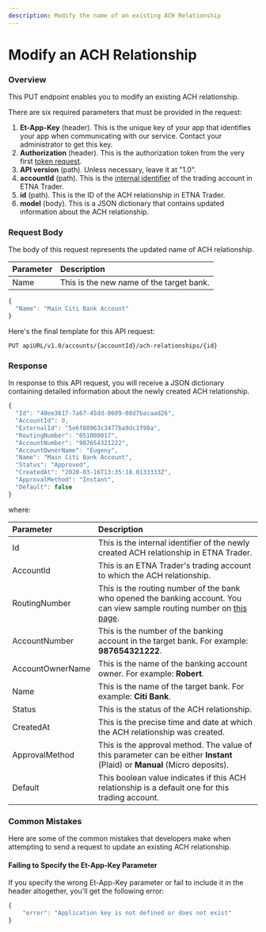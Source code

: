 ```yaml
---
description: Modify the name of an existing ACH Relationship
---
```


# Modify an ACH Relationship

### Overview

This PUT endpoint enables you to modify an existing ACH relationship.

There are six required parameters that must be provided in the request:

1. **Et-App-Key** \(header\). This is the unique key of your app that identifies your app when communicating with our service. Contact your administrator to get this key.
2. **Authorization** \(header\). This is the authorization token from the very first [token request](../authentication/).
3. **API version** \(path\). Unless necessary, leave it at "1.0".
4. **accountId** \(path\). This is the [internal identifier](../user-accounts/list-users-accounts/) of the trading account in ETNA Trader.
5. **id** \(path\). This is the ID of the ACH relationship in ETNA Trader.
6. **model** \(body\). This is a JSON dictionary that contains updated information about the ACH relationship.

### Request Body

The body of this request represents the updated name of ACH relationship.

| Parameter | Description |
| :--- | :--- |
| Name | This is the new name of the target bank. |

```javascript
{
  "Name": "Main Citi Bank Account"
}
```

Here's the final template for this API request:

```text
PUT apiURL/v1.0/accounts/{accountId}/ach-relationships/{id}
```

### Response

In response to this API request, you will receive a JSON dictionary containing detailed information about the newly created ACH relationship.

```javascript
{
  "Id": "40ee3617-7a67-45dd-0609-08d7bacaad26",
  "AccountId": 0,
  "ExternalId": "5e6f80963c3477ba9dc1f98a",
  "RoutingNumber": "051000017",
  "AccountNumber": "987654321222",
  "AccountOwnerName": "Eugeny",
  "Name": "Main Citi Bank Account",
  "Status": "Approved",
  "CreatedAt": "2020-03-16T13:35:18.0133333Z",
  "ApprovalMethod": "Instant",
  "Default": false
}
```

where:

| Parameter | Description |
| :--- | :--- |
| Id | This is the internal identifier of the newly created ACH relationship in ETNA Trader. |
| AccountId | This is an ETNA Trader's trading account to which the ACH relationship. |
| RoutingNumber | This is the routing number of the bank who opened the banking account. You can view sample routing number on [this page](https://bankorganizer.com/list-of-routing-numbers/#bank-of-america). |
| AccountNumber | This is the number of the banking account in the target bank. For example: **987654321222**. |
| AccountOwnerName | This is the name of the banking account owner. For example: **Robert**. |
| Name | This is the name of the target bank. For example: **Citi Bank**. |
| Status | This is the status of the ACH relationship. |
| CreatedAt | This is the precise time and date at which the ACH relationship was created. |
| ApprovalMethod | This is the approval method. The value of this parameter can be either **Instant** \(Plaid\) or **Manual** \(Micro deposits\). |
| Default | This boolean value indicates if this ACH relationship is a default one for this trading account. |

### Common Mistakes

Here are some of the common mistakes that developers make when attempting to send a request to update an existing ACH relationship.

#### Failing to Specify the Et-App-Key Parameter

If you specify the wrong Et-App-Key parameter or fail to include it in the header altogether, you'll get the following error:

```javascript
{
    "error": "Application key is not defined or does not exist"
}
```

